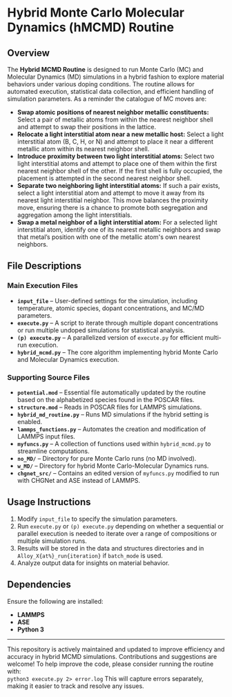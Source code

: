 # Hybrid Monte Carlo Molecular Dynamics (hMCMD) Routine

## Overview
The **Hybrid MCMD Routine** is designed to run Monte Carlo (MC) and Molecular Dynamics (MD) simulations in a hybrid fashion to explore material behaviors under various doping conditions. The routine allows for automated execution, statistical data collection, and efficient handling of simulation parameters. As a reminder the catalogue of MC moves are:

- **Swap atomic positions of nearest neighbor metallic constituents:** Select a pair of metallic atoms from within the nearest neighbor shell and attempt to swap their positions in the lattice.
- **Relocate a light interstitial atom near a new metallic host:** Select a light interstitial atom (B, C, H, or N) and attempt to place it near a different metallic atom within its nearest neighbor shell.
- **Introduce proximity between two light interstitial atoms:** Select two light interstitial atoms and attempt to place one of them within the first nearest neighbor shell of the other. If the first shell is fully occupied, the placement is attempted in the second nearest neighbor shell.
- **Separate two neighboring light interstitial atoms:** If such a pair exists, select a light interstitial atom and attempt to move it away from its nearest light interstitial neighbor. This move balances the proximity move, ensuring there is a chance to promote both segregation and aggregation among the light interstitials.
- **Swap a metal neighbor of a light interstitial atom:** For a selected light interstitial atom, identify one of its nearest metallic neighbors and swap that metal’s position with one of the metallic atom's own nearest neighbors.

## File Descriptions

### Main Execution Files
- **`input_file`** – User-defined settings for the simulation, including temperature, atomic species, dopant concentrations, and MC/MD parameters.
- **`execute.py`** – A script to iterate through multiple dopant concentrations or run multiple undoped simulations for statistical analysis.
- **`(p) execute.py`** – A parallelized version of `execute.py` for efficient multi-run execution.
- **`hybrid_mcmd.py`** – The core algorithm implementing hybrid Monte Carlo and Molecular Dynamics execution.

### Supporting Source Files
- **`potential.mod`** – Essential file automatically updated by the routine based on the alphabetized species found in the POSCAR files.
- **`structure.mod`** – Reads in POSCAR files for LAMMPS simulations.
- **`hybrid_md_routine.py`** – Runs MD simulations if the hybrid setting is enabled.
- **`lammps_functions.py`** – Automates the creation and modification of LAMMPS input files.
- **`myfuncs.py`** – A collection of functions used within `hybrid_mcmd.py` to streamline computations.
- **`no_MD/`** – Directory for pure Monte Carlo runs (no MD involved).
- **`w_MD/`** – Directory for hybrid Monte Carlo-Molecular Dynamics runs.
- **`chgnet_src/`** – Contains an edited version of `myfuncs.py` modified to run with CHGNet and ASE instead of LAMMPS.

## Usage Instructions
1. Modify `input_file` to specify the simulation parameters.
2. Run `execute.py` or `(p) execute.py` depending on whether a sequential or parallel execution is needed to iterate over a range of compositions or multiple simulation runs.
3. Results will be stored in the data and structures directories and in `Alloy_X{at%}_run{iteration}` if `batch_mode` is used.
4. Analyze output data for insights on material behavior.

## Dependencies
Ensure the following are installed:
- **LAMMPS**
- **ASE** 
- **Python 3**
---
This repository is actively maintained and updated to improve efficiency and accuracy in hybrid MCMD simulations. Contributions and suggestions are welcome! To help improve the code, please consider running the routine with:  
```python3 execute.py 2> error.log```
This will capture errors separately, making it easier to track and resolve any issues.
